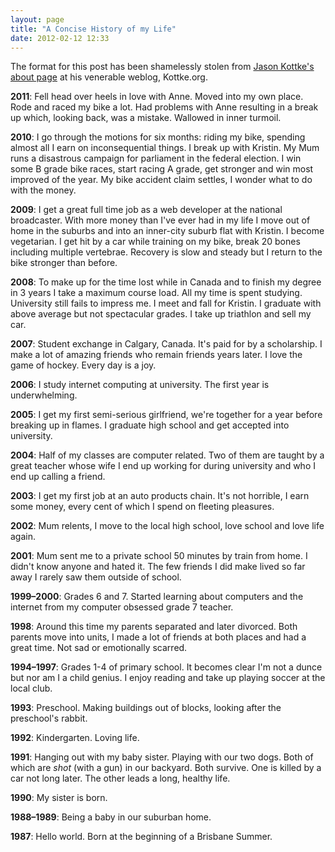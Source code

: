 ```yaml
---
layout: page
title: "A Concise History of my Life"
date: 2012-02-12 12:33
---
```


The format for this post has been shamelessly stolen from [Jason Kottke's about page](http://kottke.org/about/) at his venerable weblog, Kottke.org.

**2011**: Fell head over heels in love with Anne. Moved into my own place. Rode and raced my bike a lot. Had problems with Anne resulting in a break up which, looking back, was a mistake. Wallowed in inner turmoil.

**2010**: I go through the motions for six months: riding my bike, spending almost all I earn on inconsequential things. I break up with Kristin. My Mum runs a disastrous campaign for parliament in the federal election. I win some B grade bike races, start racing A grade, get stronger and win most improved of the year. My bike accident claim settles, I wonder what to do with the money.

**2009**: I get a great full time job as a web developer at the national broadcaster. With more money than I've ever had in my life I move out of home in the suburbs and into an inner-city suburb flat with Kristin. I become vegetarian. I get hit by a car while training on my bike, break 20 bones including multiple vertebrae. Recovery is slow and steady but I return to the bike stronger than before.

**2008**: To make up for the time lost while in Canada and to finish my degree in 3 years I take a maximum course load. All my time is spent studying. University still fails to impress me. I meet and fall for Kristin. I graduate with above average but not spectacular grades. I take up triathlon and sell my car.

**2007**: Student exchange in Calgary, Canada. It's paid for by a scholarship.  I make a lot of amazing friends who remain friends years later. I love the game of hockey. Every day is a joy.

**2006**: I study internet computing at university. The first year is underwhelming.

**2005**: I get my first semi-serious girlfriend, we're together for a year before breaking up in flames. I graduate high school and get accepted into university.

**2004**: Half of my classes are computer related. Two of them are taught by a great teacher whose wife I end up working for during university and who I end up calling a friend.

**2003**: I get my first job at an auto products chain. It's not horrible, I earn some money, every cent of which I spend on fleeting pleasures.

**2002**: Mum relents, I move to the local high school, love school and love life again.

**2001**: Mum sent me to a private school 50 minutes by train from home. I didn't know anyone and hated it. The few friends I did make lived so far away I rarely saw them outside of school.

**1999–2000**: Grades 6 and 7. Started learning about computers and the internet from my computer obsessed grade 7 teacher.

**1998**: Around this time my parents separated and later divorced. Both parents move into units, I made a lot of friends at both places and had a great time. Not sad or emotionally scarred.

**1994–1997**: Grades 1-4 of primary school. It becomes clear I'm not a dunce but nor am I a child genius. I enjoy reading and take up playing soccer at the local club.

**1993**: Preschool. Making buildings out of blocks, looking after the preschool's rabbit.

**1992**: Kindergarten. Loving life. 

**1991**: Hanging out with my baby sister. Playing with our two dogs. Both of which are *shot* (with a gun) in our backyard. Both survive. One is killed by a car not long later. The other leads a long, healthy life.

**1990**: My sister is born.

**1988–1989**: Being a baby in our suburban home.

**1987**: Hello world. Born at the beginning of a Brisbane Summer.

